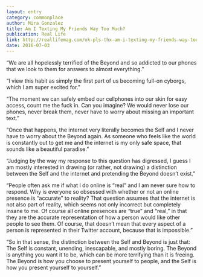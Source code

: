 ```yaml
---
layout: entry
category: commonplace
author: Mira Gonzalez
title: Am I Texting My Friends Way Too Much?
publication: Real Life
link: http://reallifemag.com/ok-pls-thx-am-i-texting-my-friends-way-too-much/
date: 2016-07-03
---
```


“We are all hopelessly terrified of the Beyond and so addicted to our phones that we look to them for answers to almost everything.”

“I view this habit as simply the first part of us becoming full-on cyborgs, which I am super excited for.”

“The moment we can safely embed our cellphones into our skin for easy access, count me the fuck in. Can you imagine? We would never lose our phones, never break them, never have to worry about missing an important text.”

“Once that happens, the internet very literally becomes the Self and I never have to worry about the Beyond again. As someone who feels like the world is constantly out to get me and the internet is my only safe space, that sounds like a beautiful paradise.”

“Judging by the way my response to this question has digressed, I guess I am mostly interested in drawing (or rather, not drawing) a distinction between the Self and the internet and pretending the Beyond doesn’t exist.”

“People often ask me if what I do online is “real” and I am never sure how to respond. Why is everyone so obsessed with whether or not an online presence is “accurate” to reality? That question assumes that the internet is not also part of reality, which seems not only incorrect but completely insane to me. Of course all online presences are “true” and “real,” in that they are the accurate representation of how a person would like other people to see them. Of course, that doesn’t mean that every aspect of a person is represented in their Twitter account, because that is impossible.”

“So in that sense, the distinction between the Self and Beyond is just that: The Self is constant, unending, inescapable, and mostly boring. The Beyond is anything you want it to be, which can be more terrifying than it is freeing. The Beyond is how you choose to present yourself to people, and the Self is how you present yourself to yourself.”
